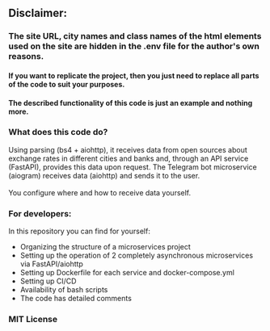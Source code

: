 ## Disclaimer:
### The site URL, city names and class names of the html elements used on the site are hidden in the .env file for the author's own reasons.

#### If you want to replicate the project, then you just need to replace all parts of the code to suit your purposes.

#### The described functionality of this code is just an example and nothing more.

### What does this code do?
Using parsing (bs4 + aiohttp), it receives data from open sources about exchange rates in different cities and banks and, through an API service (FastAPI), provides this data upon request. 
The Telegram bot microservice (aiogram) receives data (aiohttp) and sends it to the user.</br></br>
You configure where and how to receive data yourself.


### For developers:
In this repository you can find for yourself:
- Organizing the structure of a microservices project
- Setting up the operation of 2 completely asynchronous microservices via FastAPI/aiohttp
- Setting up Dockerfile for each service and docker-compose.yml
- Setting up CI/CD
- Availability of bash scripts
- The code has detailed comments

### MIT License
